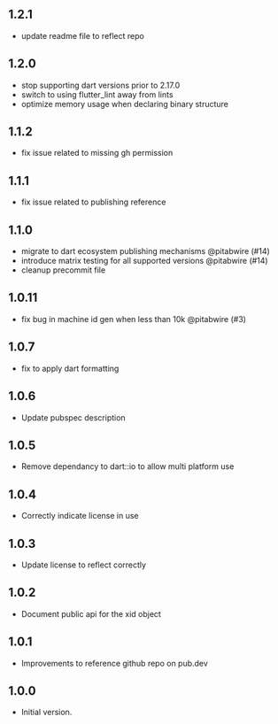 ## 1.2.1

- update readme file to reflect repo

## 1.2.0

- stop supporting dart versions prior to 2.17.0
- switch to using flutter_lint away from lints
- optimize memory usage when declaring binary structure

## 1.1.2

- fix issue related to missing gh permission

## 1.1.1

- fix issue related to publishing reference

## 1.1.0

- migrate to dart ecosystem publishing mechanisms @pitabwire (#14)
- introduce matrix testing for all supported versions @pitabwire (#14)
- cleanup precommit file

## 1.0.11

- fix bug in machine id gen when less than 10k @pitabwire (#3)

## 1.0.7

- fix to apply dart formatting 

## 1.0.6

- Update pubspec description

## 1.0.5

- Remove dependancy to dart::io to allow multi platform use

## 1.0.4

- Correctly indicate license in use

## 1.0.3

- Update license to reflect correctly


## 1.0.2

- Document public api for the xid object


## 1.0.1

- Improvements to reference github repo on pub.dev


## 1.0.0

- Initial version.

